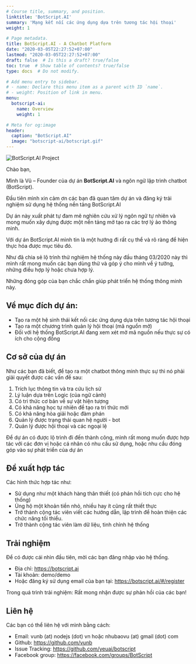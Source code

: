 ```yaml
---
# Course title, summary, and position.
linktitle: 'BotScript.AI'
summary: 'Mạng kết nối các ứng dụng dựa trên tương tác hội thoại'
weight: 1

# Page metadata.
title: BotScript.AI - A Chatbot Platform
date: "2020-03-05T22:27:52+07:00"
lastmod: "2020-03-05T22:27:52+07:00"
draft: false  # Is this a draft? true/false
toc: true  # Show table of contents? true/false
type: docs  # Do not modify.

# Add menu entry to sidebar.
# - name: Declare this menu item as a parent with ID `name`.
# - weight: Position of link in menu.
menu:
  botscript-ai:
    name: Overview
    weight: 1

# Meta for og:image
header:
  caption: "BotScript.AI"
  image: "botscript-ai/botscript.gif"
---
```


![BotScript.AI Project](/img/botscript-ai/botscript.gif)

Chào bạn,

Mình là Vũ – Founder của dự án **BotScript.AI** và ngôn ngữ lập trình chatbot (BotScript).

Đầu tiên mình xin cảm ơn các bạn đã quan tâm dự án và đăng ký trải nghiệm sử dụng hệ thống nền tảng BotScript.AI

Dự án này xuất phát tự đam mê nghiên cứu xử lý ngôn ngữ tự nhiên và mong muốn xây dựng được một nền tảng mở tạo ra các trợ lý ảo thông minh.

Với dự án BotScript.AI mình tin là một hướng đi rất cụ thể và rõ ràng để hiện thực hóa được mục tiêu đó.

Như đã chia sẻ lộ trình thử nghiệm hệ thống này đầu tháng 03/2020 này thì mình rất mong muốn các bạn dùng thử và góp ý cho mình về ý tưởng, những điều hợp lý hoặc chưa hợp lý.

Những đóng góp của bạn chắc chắn giúp phát triển hệ thống thông minh này.

## Về mục đích dự án:

* Tạo ra một hệ sinh thái kết nối các ứng dụng dựa trên tương tác hội thoại
* Tạo ra một chương trình quản lý hội thoại (mã nguồn mở)
* Đối với hệ thống BotScript.AI đang xem xét mở mã nguồn nếu thực sự có ích cho cộng đồng

## Cơ sở của dự án

Như các bạn đã biết, để tạo ra một chatbot thông minh thực sự thì nó phải giải quyết được các vấn đề sau: 

1. Trích lục thông tin và tra cứu lịch sử
2. Lý luận dựa trên Logic (của ngữ cảnh)
3. Có tri thức cơ bản về sự vật hiện tượng
4. Có khả năng học tự nhiên để tạo ra tri thức mới
5. Có khả năng hòa giải hoặc đàm phán
6. Quản lý được trạng thái quan hệ người - bot
7. Quản lý được hội thoại và các ngoại lệ

Để dự án có được lộ trình đi đến thành công, mình rất mong muốn được hợp tác với các đơn vị hoặc cá nhân có nhu cầu sử dụng, hoặc nhu cầu đóng góp vào sự phát triển của dự án

## Đề xuất hợp tác

Các hình thức hợp tác như:

* Sử dụng như một khách hàng thân thiết (có phản hồi tích cực cho hệ thống)
* Ủng hộ một khoản tiền nhỏ, nhiều hay ít cũng rất thiết thực
* Trở thành cộng tác viên viết các hướng dẫn, lập trình để hoàn thiện các chức năng tối thiểu.
* Trở thành cộng tác viên làm dữ liệu, tinh chỉnh hệ thống

## Trải nghiệm

Để có được cái nhìn đầu tiên, mời các bạn đăng nhập vào hệ thống.

* Địa chỉ: https://botscript.ai
* Tài khoản: demo/demo
* Hoặc đăng ký sử dụng email của bạn tại: https://botscript.ai/#/register

Trong quá trình trải nghiệm: Rất mong nhận được sự phản hồi của các bạn!

## Liên hệ

Các bạn có thể liên hệ với mình bằng cách:

* Email: vunb (at) nodejs (dot) vn hoặc nhubaovu (at) gmail (dot) com
* Github: https://github.com/vunb
* Issue Tracking: https://github.com/yeuai/botscript
* Facebook group: https://facebook.com/groups/BotScript
